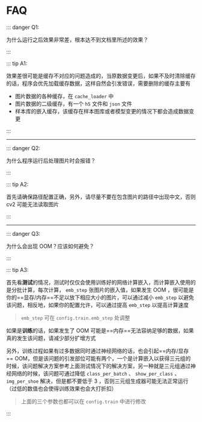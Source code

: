 # FAQ

::: danger Q1:

为什么运行之后效果非常差，根本达不到文档里所述的效果？

:::

::: tip A1:

效果差很可能是缓存不对应的问题造成的，当原数据变更后，如果不及时清除缓存的话，程序会优先加载缓存数据，这样自然会引发错误，需要删除的缓存主要有

-  图片数据的各种缓存，在 `cache_loader` 中
-  图片数据的二级缓存，有一个 `h5` 文件和 `json` 文件
-  样本库的嵌入缓存，该缓存在样本图库或者模型变更的情况下都会造成数据变更

:::

---

::: danger Q2:

为什么程序运行后处理图片时会报错？

:::

::: tip A2:

首先请确保路径配置正确，另外，请尽量不要在包含图片的路径中出现中文，否则 cv2 可能无法读取图片

:::

---

::: danger Q3:

为什么会出现 OOM？应该如何避免？

:::

::: tip A3:

首先看**测试**的情况，测试时仅仅会使用训练好的网络计算嵌入，而计算嵌入使用的是分批计算，每次计算， `emb_step` 张图片的嵌入值，如果发生 OOM ，很可能是你的==显存/内存==不足以放下相应大小的图片，可以通过减小 `emb_step` 以避免该问题，相反地，如果你的配置允许，可以通过提高 `emb_step` 以提高计算速度

> `emb_step` 可在 `config.train.emb_step` 处调整

如果是**训练**的话，如果发生了 OOM 可能是==内存==无法容纳足够的数据，如果真的发生该问题，请减少部分扩增方式

另外，训练过程如果有过多数据同时通过神经网络的话，也会引起==内存/显存== OOM，但是该问题的引发部位可能有两个，一个是计算嵌入以获得三元组的时候，该问题解决方案参考上面测试情况下的解决方案，另一种就是三元组通过神经网络的时候，该问题可通过降低 `class_per_batch` 、 `show_per_class` 、 `img_per_shoe` 解决，但是都不要低于 3 ，否则三元组生成器可能无法正常运行（过低的数值也会使得训练效果也会大打折扣）

> 上面的三个参数也都可以在 `config.train` 中进行修改

:::
